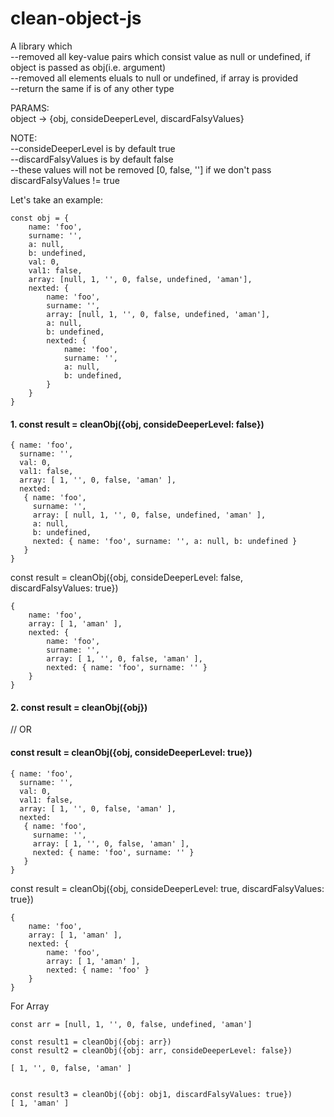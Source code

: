 # clean-object-js

A library which </br>
--removed all key-value pairs which consist value as null or undefined, if object is passed as obj(i.e. argument)</br>
--removed all elements eluals to null or undefined, if array is provided</br>
--return the same if is of any other type</br>

PARAMS:</br>
object -> {obj, consideDeeperLevel, discardFalsyValues}</br>

NOTE:</br>
--consideDeeperLevel is by default true</br>
--discardFalsyValues is by default false</br>
--these values will not be removed [0, false, ''] if we don't pass discardFalsyValues != true




Let's take an example:
```
const obj = {
    name: 'foo',
    surname: '',
    a: null,
    b: undefined,
    val: 0,
    val1: false,
    array: [null, 1, '', 0, false, undefined, 'aman'],
    nexted: {
        name: 'foo',
        surname: '',
        array: [null, 1, '', 0, false, undefined, 'aman'],
        a: null,
        b: undefined,
        nexted: {
            name: 'foo',
            surname: '',
            a: null,
            b: undefined,
        }
    }
}
```

#### 1. const result = cleanObj({obj, consideDeeperLevel: false})
```
{ name: 'foo',
  surname: '',
  val: 0,
  val1: false,
  array: [ 1, '', 0, false, 'aman' ],
  nexted:
   { name: 'foo',
     surname: '',
     array: [ null, 1, '', 0, false, undefined, 'aman' ],
     a: null,
     b: undefined,
     nexted: { name: 'foo', surname: '', a: null, b: undefined } 
   } 
}
```
const result = cleanObj({obj, consideDeeperLevel: false, discardFalsyValues: true})
```
{ 
    name: 'foo',
    array: [ 1, 'aman' ],
    nexted: { 
        name: 'foo',
        surname: '',
        array: [ 1, '', 0, false, 'aman' ],
        nexted: { name: 'foo', surname: '' } 
    } 
}
```

#### 2. const result = cleanObj({obj})             
// OR         
#### const result = cleanObj({obj, consideDeeperLevel: true})
```
{ name: 'foo',
  surname: '',
  val: 0,
  val1: false,
  array: [ 1, '', 0, false, 'aman' ],
  nexted:
   { name: 'foo',
     surname: '',
     array: [ 1, '', 0, false, 'aman' ],
     nexted: { name: 'foo', surname: '' } 
   } 
}
```
const result = cleanObj({obj, consideDeeperLevel: true, discardFalsyValues: true})
```
{ 
    name: 'foo',
    array: [ 1, 'aman' ],
    nexted: { 
        name: 'foo', 
        array: [ 1, 'aman' ], 
        nexted: { name: 'foo' } 
    } 
}
```


For Array
```
const arr = [null, 1, '', 0, false, undefined, 'aman']

const result1 = cleanObj({obj: arr})
const result2 = cleanObj({obj: arr, consideDeeperLevel: false})

[ 1, '', 0, false, 'aman' ]


const result3 = cleanObj({obj: obj1, discardFalsyValues: true})
[ 1, 'aman' ]



